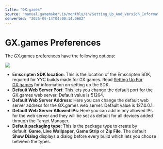 ```yaml
---
title: "GX.games"
source: "manual.gamemaker.io/monthly/en/Setting_Up_And_Version_Information/Platform_Preferences/GX_Games_Preferences.htm"
converted: "2025-09-14T04:00:14.068Z"
---
```


# GX.games Preferences

The GX.games preferences have the following options:

![](../../assets/Images/Setup_And_Version/Platform_Preferences/GX_Games_Prefs.png)

-   **Emscripten SDK location**: This is the location of the Emscripten SDK, required for YYC builds made for GX.games. Read [Setting Up For GX.games](https://help.gamemaker.io/hc/en-us/articles/4625548722193-Setting-Up-For-GX-games) for information on setting up the SDK.
-   **Default Web Server Port**: This lets you change the default port for the GX.games web server. Default value is 51264.
-   **Default Web Server Address**: Here you can change the default web server address for the GX.games web server. Default value is 127.0.0.1.
-   **Default Web Server Allowed IPs**: Here you can add in any allowed IPs for the web server and they will be set as default for all devices added through the Target Manager.
-   **Default packaging type**: This is the package type to create by default: **Game**, **Live Wallpaper**, **Game Strip** or **Zip File**. The default **Show Dialog** displays a dialog before every build which lets you choose between the types.